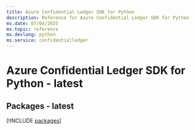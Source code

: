 ```yaml
---
title: Azure Confidential Ledger SDK for Python
description: Reference for Azure Confidential Ledger SDK for Python
ms.date: 07/04/2025
ms.topic: reference
ms.devlang: python
ms.service: confidentialledger
---
```

# Azure Confidential Ledger SDK for Python - latest
## Packages - latest
[!INCLUDE [packages](confidential-ledger-index.md)]